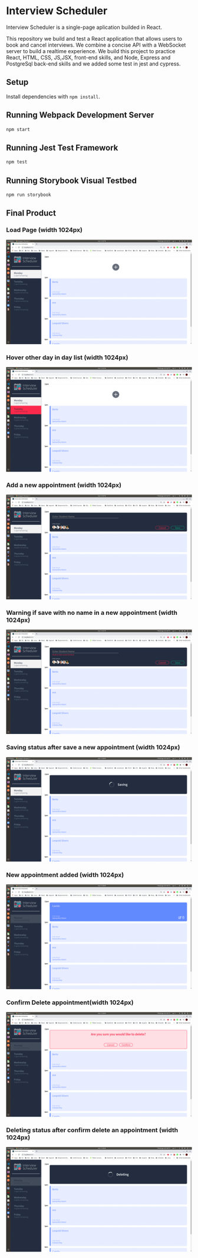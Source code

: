# Interview Scheduler

Interview Scheduler is a single-page aplication builded in React.

This repository we build and test a React application that allows users to book and cancel interviews. We combine a concise API with a WebSocket server to build a realtime experience. We build this project to practice React, HTML, CSS, JS,JSX, front-end skills, and Node, Express and PostgreSql back-end skills and we added some test in jest and cypress.

## Setup

Install dependencies with `npm install`.

## Running Webpack Development Server

```sh
npm start
```

## Running Jest Test Framework

```sh
npm test
```

## Running Storybook Visual Testbed

```sh
npm run storybook
```

## Final Product

### Load Page (width 1024px)

!["Load-1024px"](./public/Docs/LoadPage-1024px.png)

### Hover other day in day list (width 1024px)

!["Hover-1024px"](./public/Docs/Hover-Day-1024px.png)

### Add a new appointment (width 1024px)

!["AddNew-Appointment-1024px"](./public/Docs/AddNew-Appointment.png)

### Warning if save with no name in a new appointment (width 1024px)

!["NoName-Appointment-1024px"](./public/Docs/NoNameAppointment.png)

### Saving status after save a new appointment (width 1024px)

!["SavingStatus-Appointment-1024px"](./public/Docs/savingStatusAppointment.png)

### New appointment added (width 1024px)

!["New-Appointment Added-1024px"](./public/Docs/AddedNewAppointment.png)

### Confirm Delete appointment(width 1024px)

!["ConfirDelete-Appointment-1024px"](./public/Docs/ConfirmDeleteAppointment.png)

### Deleting status after confirm delete an appointment (width 1024px)

!["DeletingStatus-Appointment-1024px"](./public/Docs/DeleteStatusAppointment.png)
